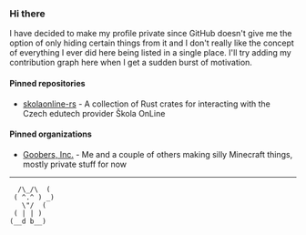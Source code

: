 ### Hi there

I have decided to make my profile private since GitHub doesn't give me the option of only hiding certain things from it and I don't really like the concept of everything I ever did here being listed in a single place. I'll try adding my contribution graph here when I get a sudden burst of motivation.

#### Pinned repositories

- [skolaonline-rs](https://github.com/HonbraDev/skolaonline-rs) - A collection of Rust crates for interacting with the Czech edutech provider Škola OnLine

#### Pinned organizations

- [Goobers, Inc.](https://github.com/GoobersInc) - Me and a couple of others making silly Minecraft things, mostly private stuff for now

---

```
  /\_/\  (
 ( ^.^ ) _)
   \"/  (
 ( | | )
(__d b__)
```
